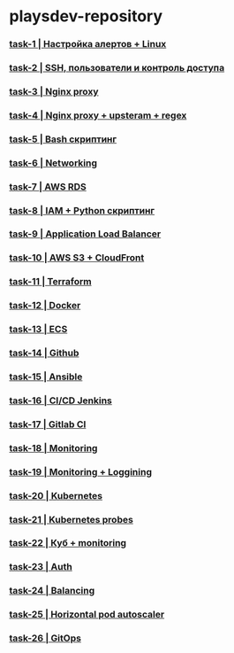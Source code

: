 # playsdev-repository
### [task-1 | Настройка алертов + Linux](https://github.com/NichiporukRoman/playsdev-repository/tree/main/tasks/task_1)
### [task-2 | SSH, пользователи и контроль доступа](https://github.com/NichiporukRoman/playsdev-repository/tree/main/tasks/task_2)
### [task-3 | Nginx proxy](https://github.com/NichiporukRoman/playsdev-repository/tree/main/tasks/task_3)
### [task-4 | Nginx proxy + upsteram + regex](https://github.com/NichiporukRoman/playsdev-repository/tree/main/tasks/task_4)
### [task-5 | Bash скриптинг](https://github.com/NichiporukRoman/playsdev-repository/tree/main/tasks/task_5)
### [task-6 | Networking](https://github.com/NichiporukRoman/playsdev-repository/tree/main/tasks/task_6)
### [task-7 | AWS RDS](https://github.com/NichiporukRoman/playsdev-repository/tree/main/tasks/task_7)
### [task-8 | IAM + Python скриптинг](https://github.com/NichiporukRoman/playsdev-repository/tree/main/tasks/task_8)
### [task-9 | Application Load Balancer](https://github.com/NichiporukRoman/playsdev-repository/tree/main/tasks/task_9)
### [task-10 | AWS S3 + CloudFront](https://github.com/NichiporukRoman/playsdev-repository/tree/main/tasks/task_10)
### [task-11 | Terraform](https://github.com/NichiporukRoman/playsdev-repository/tree/main/tasks/task_11)
### [task-12 | Docker](https://github.com/NichiporukRoman/playsdev-repository/tree/main/tasks/task_12)
### [task-13 | ECS](https://github.com/NichiporukRoman/playsdev-repository/tree/main/tasks/task_13)
### [task-14 | Github](https://github.com/NichiporukRoman/playsdev-repository/tree/main/tasks/task_14)
### [task-15 | Ansible](https://github.com/NichiporukRoman/playsdev-repository/tree/main/tasks/task_15)
### [task-16 | CI/CD Jenkins](https://github.com/NichiporukRoman/playsdev-repository/tree/main/tasks/task_16)
### [task-17 | Gitlab CI](https://github.com/NichiporukRoman/playsdev-repository/tree/main/tasks/task_17)
### [task-18 | Monitoring](https://github.com/NichiporukRoman/playsdev-repository/tree/main/tasks/task_18)
### [task-19 | Monitoring + Loggining](https://github.com/NichiporukRoman/playsdev-repository/tree/main/tasks/task_19)
### [task-20 | Kubernetes](https://github.com/NichiporukRoman/playsdev-repository/tree/main/tasks/task_20)
### [task-21 | Kubernetes probes](https://github.com/NichiporukRoman/playsdev-repository/tree/main/tasks/task_21)
### [task-22 | Куб + monitoring](https://github.com/NichiporukRoman/playsdev-repository/tree/main/tasks/task_22)
### [task-23 | Auth](https://github.com/NichiporukRoman/playsdev-repository/tree/main/tasks/task_23)
### [task-24 | Balancing](https://github.com/NichiporukRoman/playsdev-repository/tree/main/tasks/task_24)
### [task-25 | Horizontal pod autoscaler](https://github.com/NichiporukRoman/playsdev-repository/tree/main/tasks/task_25)
### [task-26 | GitOps](https://github.com/NichiporukRoman/playsdev-repository/tree/main/tasks/task_26)


